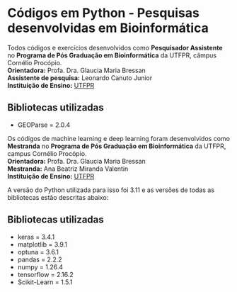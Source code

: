 # Códigos em Python - Pesquisas desenvolvidas em Bioinformática
Todos códigos e exercícios desenvolvidos como **Pesquisador Assistente** no **Programa de Pós Graduação em Bioinformática** da UTFPR, câmpus Cornélio Procópio.<br />
**Orientadora:** Profa. Dra. Glaucia Maria Bressan<br/>
**Assistente de pesquisa:** Leonardo Canuto Junior<br/>
**Instituição de Ensino:** [UTFPR](https://portal.utfpr.edu.br/home)<br/>

## Bibliotecas utilizadas
* GEOParse = 2.0.4<br/>

Os códigos de machine learning e deep learning foram desenvolvidos como **Mestranda** no **Programa de Pós Graduação em Bioinformática** da UTFPR, campus Cornélio Procópio. <br/>
**Orientadora:** Profa. Dra. Glaucia Maria Bressan<br/>
**Mestranda:** Ana Beatriz Miranda Valentin<br/>
**Instituição de Ensino:** [UTFPR](https://portal.utfpr.edu.br/home)<br/>

A versão do Python utilizada para isso foi 3.11 e as versões de todas as bibliotecas estão descritas abaixo:<br/>
## Bibliotecas utilizadas
* keras = 3.4.1<br/>
* matplotlib = 3.9.1<br/>
* optuna = 3.6.1<br/>
* pandas = 2.2.2<br/>
* numpy = 1.26.4<br/>
* tensorflow = 2.16.2<br/>
* Scikit-Learn = 1.5.1<br/>

